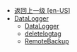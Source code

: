 - [返回上一级 [en-US]](en-US/)
- [DataLogger](en-US/DataLogger/)
  - [DataLogger](en-US/DataLogger/DataLogger.md)
  - [deletelogtag](en-US/DataLogger/deletelogtag.md)
  - [RemoteBackup](en-US/DataLogger/RemoteBackup.md)
